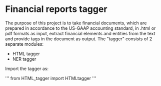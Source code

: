 # Financial reports tagger

The purpose of this project is to take financial documents, which are prepared in accordance to the US-GAAP accounting standard, in .html or pdf formats as input,
extract financial elements and entities from the text and provide tags in the document as output. The "tagger" consists of 2 separate modules:
* HTML tagger
* NER tagger

Import the tagger as:

'''
from HTML_tagger import HTMLtagger
'''
